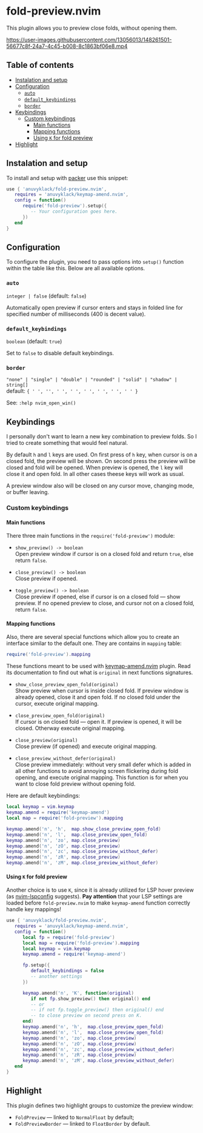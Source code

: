 # fold-preview.nvim

This plugin allows you to preview close folds, without opening them.

https://user-images.githubusercontent.com/13056013/148261501-56677c8f-24a7-4c45-b008-8c1863bf06e8.mp4

## Table of contents

<!-- vim-markdown-toc GFM -->

* [Instalation and setup](#instalation-and-setup)
* [Configuration](#configuration)
    * [`auto`](#auto)
    * [`default_keybindings`](#default_keybindings)
    * [`border`](#border)
* [Keybindings](#keybindings)
    * [Custom keybindings](#custom-keybindings)
        * [Main functions](#main-functions)
        * [Mapping functions](#mapping-functions)
        * [Using `K` for fold preview](#using-k-for-fold-preview)
* [Highlight](#highlight)

<!-- vim-markdown-toc -->

## Instalation and setup

To install and setup with [packer](https://github.com/wbthomason/packer.nvim)
use this snippet:

```lua
use { 'anuvyklack/fold-preview.nvim',
   requires = 'anuvyklack/keymap-amend.nvim',
   config = function()
      require('fold-preview').setup({
         -- Your configuration goes here.
      })
   end
}
```

## Configuration

To configure the plugin, you need to pass options into `setup()` function within
the table like this. Below are all available options.

### `auto`
`integer | false`   (default: `false`)

Automatically open preview if cursor enters and stays in folded line for
specified number of milliseconds (400 is decent value).

### `default_keybindings`
`boolean`   (default: `true`)

Set to `false` to disable default keybindings.

### `border`
`"none" | "single" | "double" | "rounded" | "solid" | "shadow" | string[]`  
default: `{ ' ', '', ' ', ' ', ' ', ' ', ' ', ' ' }`

See: `:help nvim_open_win()`

## Keybindings

I personally don't want to learn a new key combination to preview folds.
So I tried to create something that would feel natural.

By default `h` and `l` keys are used.  On first press of `h` key, when cursor is
on a closed fold, the preview will be shown.  On second press the preview will
be closed and fold will be opened.  When preview is opened, the `l` key will
close it and open fold.  In all other cases theese keys will work as usual.

A preview window also will be closed on any cursor move, changing mode, or
buffer leaving.

### Custom keybindings

#### Main functions

There three main functions in the `require('fold-preview')` module:

- `show_preview() -> boolean`  
  Open preview window if cursor is on a closed fold and return `true`, else
  return `false`.

- `close_preview() -> boolean`  
  Close preview if opened.

- `toggle_preview() -> boolean`  
  Close preview if opened, else if cursor is on a closed fold — show preview.
  If no opened preview to close, and cursor not on a closed fold, return `false`.

#### Mapping functions

Also, there are several special functions which allow you to create an interface
similar to the default one.  They are contains in `mapping` table:
```lua
require('fold-preview').mapping
```

These functions meant to be used with
[keymap-amend.nvim](https://github.com/anuvyklack/keymap-amend.nvim) plugin.
Read its documentation to find out what is `original` in next functions
signatures.

- `show_close_preview_open_fold(original)`  
  Show preview when cursor is inside closed fold.  If preview window is already
  opened, close it and open fold.  If no closed fold under the cursor, execute
  original mapping.

- `close_preview_open_fold(original)`  
  If cursor is on closed fold — open it. If preview is opened, it will be
  closed.  Otherway execute original mapping.

- `close_preview(original)`  
  Close preview (if opened) and execute original mapping.

- `close_preview_without_defer(original)`  
  Close preview immediately: without very small defer which is added in all
  other functions to avoid annoying screen flickering during fold opening, and
  execute original mapping.
  This function is for when you want to close fold preview without opening fold.

Here are default keybindings:

```lua
local keymap = vim.keymap
keymap.amend = require('keymap-amend')
local map = require('fold-preview').mapping

keymap.amend('n', 'h',  map.show_close_preview_open_fold)
keymap.amend('n', 'l',  map.close_preview_open_fold)
keymap.amend('n', 'zo', map.close_preview)
keymap.amend('n', 'zO', map.close_preview)
keymap.amend('n', 'zc', map.close_preview_without_defer)
keymap.amend('n', 'zR', map.close_preview)
keymap.amend('n', 'zM', map.close_preview_without_defer)
```

#### Using `K` for fold preview

Another choice is to use `K`, since it is already utilized for LSP hover preview
(as [nvim-lspconfig](https://github.com/neovim/nvim-lspconfig) suggests). 
**Pay attention** that your LSP settings are loaded before `fold-preview.nvim` to
make `keymap-amend` function correctly handle key mappings!

```lua
use { 'anuvyklack/fold-preview.nvim',
   requires = 'anuvyklack/keymap-amend.nvim',
   config = function()
      local fp = require('fold-preview')
      local map = require('fold-preview').mapping
      local keymap = vim.keymap
      keymap.amend = require('keymap-amend')

      fp.setup({ 
         default_keybindings = false
         -- another settings
      })

      keymap.amend('n', 'K', function(original)
         if not fp.show_preview() then original() end
         -- or
         -- if not fp.toggle_preview() then original() end
         -- to close preview on second press on K.
      end)
      keymap.amend('n', 'h',  map.close_preview_open_fold)
      keymap.amend('n', 'l',  map.close_preview_open_fold)
      keymap.amend('n', 'zo', map.close_preview)
      keymap.amend('n', 'zO', map.close_preview)
      keymap.amend('n', 'zc', map.close_preview_without_defer)
      keymap.amend('n', 'zR', map.close_preview)
      keymap.amend('n', 'zM', map.close_preview_without_defer)
   end
}
```

## Highlight

This plugin defines two highlight groups to customize the preview window:

- `FoldPreview` — linked to `NormalFloat` by default;
- `FoldPreviewBorder` — linked to `FloatBorder` by default.

